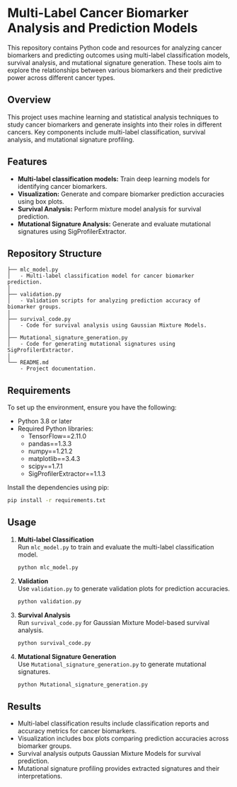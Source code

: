 
# Multi-Label Cancer Biomarker Analysis and Prediction Models

This repository contains Python code and resources for analyzing cancer biomarkers and predicting outcomes using multi-label classification models, survival analysis, and mutational signature generation. These tools aim to explore the relationships between various biomarkers and their predictive power across different cancer types.

## Overview

This project uses machine learning and statistical analysis techniques to study cancer biomarkers and generate insights into their roles in different cancers. Key components include multi-label classification, survival analysis, and mutational signature profiling.

## Features

- **Multi-label classification models:** Train deep learning models for identifying cancer biomarkers.
- **Visualization:** Generate and compare biomarker prediction accuracies using box plots.
- **Survival Analysis:** Perform mixture model analysis for survival prediction.
- **Mutational Signature Analysis:** Generate and evaluate mutational signatures using SigProfilerExtractor.

## Repository Structure

```
├── mlc_model.py
│   - Multi-label classification model for cancer biomarker prediction.
│
├── validation.py
│   - Validation scripts for analyzing prediction accuracy of biomarker groups.
│
├── survival_code.py
│   - Code for survival analysis using Gaussian Mixture Models.
│
├── Mutational_signature_generation.py
│   - Code for generating mutational signatures using SigProfilerExtractor.
│
└── README.md
    - Project documentation.
```

## Requirements

To set up the environment, ensure you have the following:

- Python 3.8 or later
- Required Python libraries:
  - TensorFlow==2.11.0
  - pandas==1.3.3
  - numpy==1.21.2
  - matplotlib==3.4.3
  - scipy==1.7.1
  - SigProfilerExtractor==1.1.3

Install the dependencies using pip:

```bash
pip install -r requirements.txt
```

## Usage

1. **Multi-label Classification**  
   Run `mlc_model.py` to train and evaluate the multi-label classification model.
   ```bash
   python mlc_model.py
   ```

2. **Validation**  
   Use `validation.py` to generate validation plots for prediction accuracies.
   ```bash
   python validation.py
   ```

3. **Survival Analysis**  
   Run `survival_code.py` for Gaussian Mixture Model-based survival analysis.
   ```bash
   python survival_code.py
   ```

4. **Mutational Signature Generation**  
   Use `Mutational_signature_generation.py` to generate mutational signatures.
   ```bash
   python Mutational_signature_generation.py
   ```

## Results

- Multi-label classification results include classification reports and accuracy metrics for cancer biomarkers.
- Visualization includes box plots comparing prediction accuracies across biomarker groups.
- Survival analysis outputs Gaussian Mixture Models for survival prediction.
- Mutational signature profiling provides extracted signatures and their interpretations.


